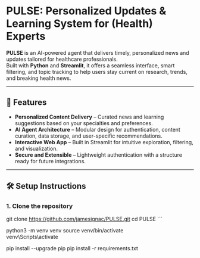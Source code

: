 # PULSE: Personalized Updates & Learning System for (Health) Experts

**PULSE** is an AI-powered agent that delivers timely, personalized news and updates tailored for healthcare professionals.  
Built with **Python** and **Streamlit**, it offers a seamless interface, smart filtering, and topic tracking to help users stay current on research, trends, and breaking health news.

---

## 🚀 Features

- **Personalized Content Delivery** – Curated news and learning suggestions based on your specialties and preferences.
- **AI Agent Architecture** – Modular design for authentication, content curation, data storage, and user-specific recommendations.
- **Interactive Web App** – Built in Streamlit for intuitive exploration, filtering, and visualization.
- **Secure and Extensible** – Lightweight authentication with a structure ready for future integrations.

---

## 🛠️ Setup Instructions

### 1. Clone the repository
  git clone https://github.com/jamesignac/PULSE.git
  cd PULSE ```

python3 -m venv venv
source venv/bin/activate    
venv\Scripts\activate

pip install --upgrade pip
pip install -r requirements.txt
